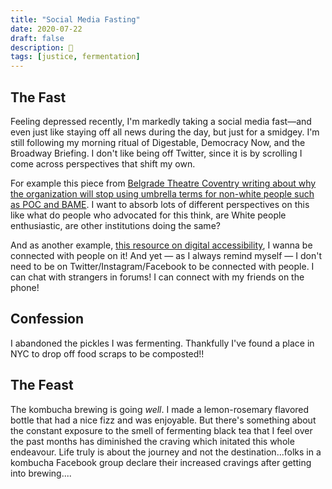 ```yaml
---
title: "Social Media Fasting"
date: 2020-07-22
draft: false
description: 🥶
tags: [justice, fermentation]
---
```


## The Fast

Feeling depressed recently, I'm markedly taking a social media fast—and even just like staying off all news during the day, but just for a smidgey. I'm still following my morning ritual of Digestable, Democracy Now, and the Broadway Briefing. I don't like being off Twitter, since it is by scrolling I come across perspectives that shift my own.

For example this piece from [Belgrade Theatre Coventry writing about why the organization will stop using umbrella terms for non-white people such as POC and BAME](https://www.belgrade.co.uk/stories/a-statement-on-eradicating-the-use-of-the-term-bame/). I want to absorb lots of different perspectives on this like what do people who advocated for this think, are White people enthusiastic, are other institutions doing the same?

And as another example, [this resource on digital accessibility](https://www.a11yproject.com/), I wanna be connected with people on it! And yet — as I always remind myself — I don't need to be on Twitter/Instagram/Facebook to be connected with people. I can chat with strangers in forums! I can connect with my friends on the phone!

## Confession

I abandoned the pickles I was fermenting. Thankfully I've found a place in NYC to drop off food scraps to be composted!!

## The Feast

The kombucha brewing is going *well*. I made a lemon-rosemary flavored bottle that had a nice fizz and was enjoyable. But there's something about the constant exposure to the smell of fermenting black tea that I feel over the past months has diminished the craving which initated this whole endeavour. Life truly is about the journey and not the destination...folks in a kombucha Facebook group declare their increased cravings after getting into brewing....